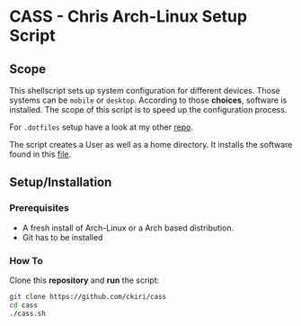 # CASS - Chris Arch-Linux Setup Script

## Scope

This shellscript sets up system configuration for different devices.
Those systems can be `mobile` or `desktop`. According to those **choices**,
software is installed. The scope of this script is to speed up the configuration process.


For `.dotfiles` setup have a look at my other [repo](htts://github.com/ckiri/dotfiles).


The script creates a User as well as a home directory. It installs the software
found in this [file](https://github.com/ckiri/cass/blob/master/sw.csv).

## Setup/Installation

### Prerequisites

* A fresh install of Arch-Linux or a Arch based distribution.
* Git has to be installed

### How To

Clone this **repository** and **run** the script:

```sh
git clone https://github.com/ckiri/cass
cd cass
./cass.sh
```

